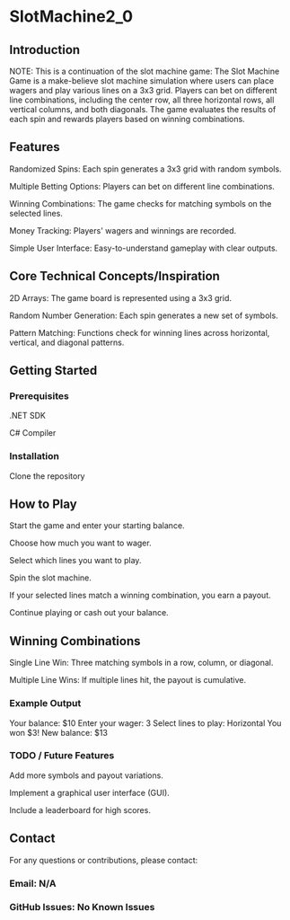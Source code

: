 # SlotMachine2_0
## Introduction

NOTE: This is a continuation of the slot machine game:
The Slot Machine Game is a make-believe slot machine simulation where users can place wagers and play various lines on a 3x3 grid. Players can bet on different line combinations, including the center row, all three horizontal rows, all vertical columns, and both diagonals. The game evaluates the results of each spin and rewards players based on winning combinations.

## Features

Randomized Spins: Each spin generates a 3x3 grid with random symbols.

Multiple Betting Options: Players can bet on different line combinations.

Winning Combinations: The game checks for matching symbols on the selected lines.

Money Tracking: Players' wagers and winnings are recorded.

Simple User Interface: Easy-to-understand gameplay with clear outputs.

## Core Technical Concepts/Inspiration

2D Arrays: The game board is represented using a 3x3 grid.

Random Number Generation: Each spin generates a new set of symbols.

Pattern Matching: Functions check for winning lines across horizontal, vertical, and diagonal patterns.

## Getting Started

### Prerequisites

.NET SDK

C# Compiler

### Installation

Clone the repository

## How to Play

Start the game and enter your starting balance.

Choose how much you want to wager.

Select which lines you want to play.

Spin the slot machine.

If your selected lines match a winning combination, you earn a payout.

Continue playing or cash out your balance.

## Winning Combinations

Single Line Win: Three matching symbols in a row, column, or diagonal.

Multiple Line Wins: If multiple lines hit, the payout is cumulative.

### Example Output

Your balance: $10
Enter your wager: 3
Select lines to play: Horizontal
You won $3! New balance: $13

### TODO / Future Features

Add more symbols and payout variations.

Implement a graphical user interface (GUI).

Include a leaderboard for high scores.

## Contact

For any questions or contributions, please contact:

### Email: N/A

### GitHub Issues: No Known Issues

